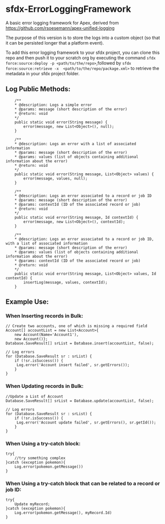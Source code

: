 # sfdx-ErrorLoggingFramework


A basic error logging framework for Apex, derived from https://github.com/rsoesemann/apex-unified-logging


The purpose of this version is to store the logs into a custom object (so that it can be persisted longer that a platform event).


To add this error logging framework to your sfdx project, you can clone this repo and then push it to your scratch org by executing the command `sfdx force:source:deploy -p <path/to/the/repo>`,followed by `sfdx force:source:retrieve -x  <path/to/the/repo/package.xml>`
 to retrieve the metadata in your sfdx project folder.


## Log Public Methods:
```apex
    /**
    * @description: Logs a simple error
    * @params: message (short description of the error)
    * @return: void
    */
    public static void error(String message) {
        error(message, new List<Object>(), null);
    }

    /**
    * @description: Logs an error with a list of associated information
    * @params: message (short description of the error)
    * @params: values (list of objects containing additional information about the error)
    * @return: void
    */
    public static void error(String message, List<Object> values) {
        error(message, values, null);
    }

    /**
    * @description: Logs an error associated to a record or job ID
    * @params: message (short description of the error)
    * @params: contextId (ID of the associated record or job)
    * @return: void
    */
    public static void error(String message, Id contextId) {
        error(message, new List<Object>(), contextId);
    }

    /**
    * @description: Logs an error associated to a record or job ID, with a list of associated information
    * @params: message (short description of the error)
    * @params: values (list of objects containing additional information about the error)
    * @params: contextId (ID of the associated record or job)
    * @return: void
    */
    public static void error(String message, List<Object> values, Id contextId) {
        insertLog(message, values, contextId);
    }
```

## Example Use:

### When Inserting records in Bulk:
```apex
// Create two accounts, one of which is missing a required field
Account[] accountList = new List<Account>{
    new Account(Name='Account1'),
    new Account()};
Database.SaveResult[] srList = Database.insert(accountList, false);

// Log errors
for (Database.SaveResult sr : srList) {
    if (!sr.isSuccess()) {
     Log.error('Account insert failed', sr.getErrors());
    }
}
```

### When Updating records in Bulk:
```apex
//Update a List of Account
Database.SaveResult[] srList = Database.update(accountList, false);

// Log errors
for (Database.SaveResult sr : srList) {
    if (!sr.isSuccess()) {
     Log.error('Account update failed', sr.getErrors(), sr.getId());
    }
}
```

### When Using a try-catch block:
```apex
try{
    //try something complex
}catch (exception pokemon){
    Log.error(pokemon.getMessage())
}
```

### When Using a try-catch block that can be related to a record or job ID:
```apex
try{
    Update myRecord;
}catch (exception pokemon){
    Log.error(pokemon.getMessage(), myRecord.Id)
}
```

